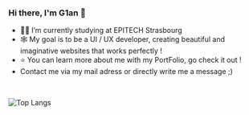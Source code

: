 ### Hi there, I'm G1an 🙂

- 👨‍🎓 I’m currently studying at EPITECH Strasbourg
- 🕸️ My goal is to be a UI / UX developer,
     creating beautiful and imaginative websites that works perfectly !
- ⭐ You can learn more about me with my PortFolio, go check it out !
- Contact me via my mail adress or directly write me a message ;)
<br>

![Top Langs](https://github-readme-stats.vercel.app/api/top-langs/?username=G1anC&layout=compact&theme=github_dark)

